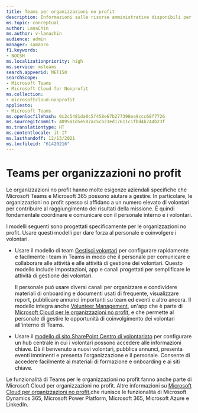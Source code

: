 ```yaml
---
title: Teams per organizzazioni no profit
description: Informazioni sulle risorse amministrative disponibili per gestire e sfruttare al meglio Teams per l'organizzazione no profit.
ms.topic: conceptual
author: LanaChin
ms.author: v-lanachin
audience: admin
manager: samanro
f1.keywords:
- NOCSH
ms.localizationpriority: high
ms.service: msteams
search.appverid: MET150
searchScope:
- Microsoft Teams
- Microsoft Cloud for Nonprofit
ms.collection:
- microsoftcloud-nonprofit
appliesto:
- Microsoft Teams
ms.openlocfilehash: 0c2c5481da0c5f458e67b277398ea9ccc68f7726
ms.sourcegitcommit: 4095a1d5e507ac5cb23ed17611c1fbd4b744b23f
ms.translationtype: HT
ms.contentlocale: it-IT
ms.lasthandoff: 12/13/2021
ms.locfileid: "61420216"
---
```

# <a name="teams-for-nonprofit-organizations"></a>Teams per organizzazioni no profit

Le organizzazioni no profit hanno molte esigenze aziendali specifiche che Microsoft Teams e Microsoft 365 possono aiutare a gestire. In particolare, le organizzazioni no profit spesso si affidano a un numero elevato di volontari per contribuire al raggiungimento dei risultati della missione. È quindi fondamentale coordinare e comunicare con il personale interno e i volontari.

I modelli seguenti sono progettati specificamente per le organizzazioni no profit. Usare questi modelli per dare forza al personale e coinvolgere i volontari.

- Usare il modello di team [Gestisci volontari](../team-templates-nonprofit.md) per configurare rapidamente e facilmente i team in Teams in modo che il personale per comunicare e collaborare alle attività e alle attività di gestione dei volontari. Questo modello include impostazioni, app e canali progettati per semplificare le attività di gestione dei volontari.

    Il personale può usare diversi canali per organizzare e condividere materiali di onboarding e documenti usati di frequente, visualizzare report, pubblicare annunci importanti su team ed eventi e altro ancora. Il modello integra anche [Volunteer Management](/dynamics365/industry/nonprofit/volunteer-management-use), un'app che è parte di [Microsoft Cloud per le organizzazioni no profit](/industry/nonprofit), e che permette al personale di gestire le opportunità di coinvolgimento dei volontari all'interno di Teams.

- Usare il [modello di sito SharePoint Centro di volontariato](https://support.microsoft.com/office/use-the-sharepoint-volunteer-center-template-b2ddd3b5-eb1a-425d-b059-a51ed9bff819) per configurare un hub centrale in cui i volontari possono accedere alle informazioni chiave. Dà il benvenuto a nuovi volontari, pubblica annunci, presenta eventi imminenti e presenta l'organizzazione e il personale. Consente di accedere facilmente ai materiali di formazione e onboarding e ai siti chiave.

Le funzionalità di Teams per le organizzazioni no profit fanno anche parte di Microsoft Cloud per organizzazioni no profit. Altre informazioni su [Microsoft Cloud per organizzazioni no profit,](/industry/nonprofit)che riunisce le funzionalità di Microsoft Dynamics 365, Microsoft Power Platform, Microsoft 365, Microsoft Azure e LinkedIn.